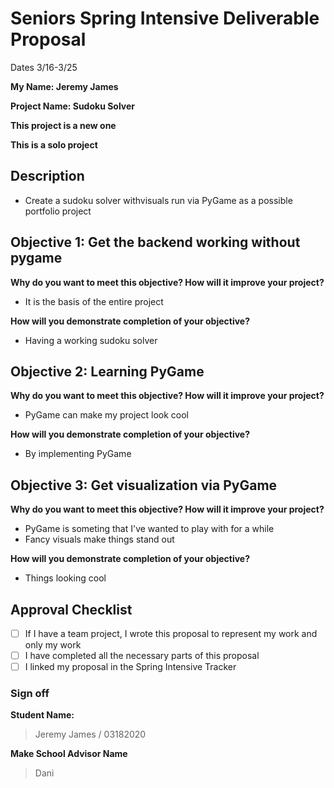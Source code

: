 # Seniors Spring Intensive Deliverable Proposal 

Dates 3/16-3/25

**My Name: Jeremy James**

**Project Name: Sudoku Solver** 

**This project is a new one**

**This is a solo project**


## Description
  * Create a sudoku solver withvisuals run via PyGame as a possible portfolio project


## Objective 1: Get the backend working without pygame
**Why do you want to meet this objective? How will it improve your project?** 
  * It is the basis of the entire project

**How will you demonstrate completion of your objective?**
  * Having a working sudoku solver 


## Objective 2: Learning PyGame
**Why do you want to meet this objective? How will it improve your project?** 
  * PyGame can make my project look cool

**How will you demonstrate completion of your objective?** 
  * By implementing PyGame


## Objective 3: Get visualization via PyGame
**Why do you want to meet this objective? How will it improve your project?** 
  * PyGame is someting that I've wanted to play with for a while
  * Fancy visuals make things stand out 

**How will you demonstrate completion of your objective?**
  * Things looking cool 



## Approval Checklist
- [ ] If I have a team project, I wrote this proposal to represent my work and only my work
- [ ] I have completed all the necessary parts of this proposal
- [ ] I linked my proposal in the Spring Intensive Tracker

### Sign off

**Student Name:**                
> Jeremy James / 03182020

**Make School Advisor Name**
> Dani
